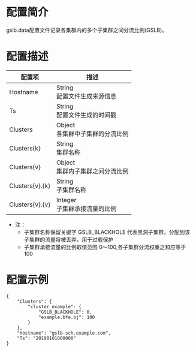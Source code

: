 # 配置简介

gslb.data配置文件记录各集群内的多个子集群之间分流比例(GSLB)。

# 配置描述

| 配置项   | 描述                                            |
| -------- | ---------------------------------------------- |
| Hostname | String<br>配置文件生成来源信息                            |
| Ts       | String<br>配置文件生成的时间戳                            |
| Clusters | Object<br>各集群中子集群的分流比例 |
| Clusters{k} | String<br>集群名称 |
| Clusters{v} | Object<br>集群内子集群之间分流比例 |
| Clusters{v}.{k} | String<br>子集群名称 |
| Clusters{v}.{v} | Integer<br>子集群承接流量的比例 |
 * 注：
    * 子集群名称保留关键字 GSLB_BLACKHOLE 代表黑洞子集群，分配到该子集群的流量将被丢弃，用于过载保护
    * 子集群承接流量的比例取值范围 0～100,各子集群分流权重之和应等于 100 
# 配置示例

```
{
    "Clusters": {
        "cluster_example": {
            "GSLB_BLACKHOLE": 0,
            "example.bfe.bj": 100
        }
    },
    "Hostname": "gslb-sch.example.com",
    "Ts": "20190101000000"
}
```

